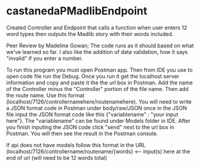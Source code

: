 # castanedaPMadlibEndpoint
Created Controller and Endpoint that calls a function when user enters 12 word types then outputs the Madlib story with their words included.

Peer Review by Madeline Gowan; The code runs as it should based on what we've learned so far. I also like the addition of data validation, how it says "invalid" if you enter a number.


To run this program you must open Postman app. Then from IDE you use to open code file run the Debug. Once you run it get the localhost server information and copy and paste it the the url box in Postman. Add the name of the Controller minus the "Controller" portion of the file name. Then add the route name. Use this format (localhost/7126/controllernamehere/routenamehere). You will need to write a JSON format code in Postman under body/raw/JSON once in the JSON file input the JSON format code like this {"variablename" : "your input here"}. The "variablename" can be found under Models folder in IDE. After you finish inputing the JSON code click "send" next to the url box in Postman. You will then see the result in the Postman console.

If api does not have models follow this format in the URL (localhost/7126/controllername/routename/{words} <-- input(s) here at the end of url (will need to be 12 words total)
